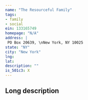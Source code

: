 ```yaml
---
name: "The Resourceful Family"
tags:
- family
- social
ein: 133165749
homepage: "N/A"
address: |
 PO Box 20639, \nNew York, NY 10025
state: "NY"
city: "New York"
lng: 
lat: 
description: ""
is_501c3: X
---
```


## Long description


